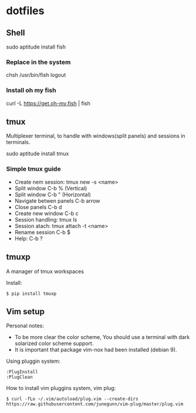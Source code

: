 # dotfiles

## Shell
sudo aptitude install fish

### Replace in the system
chsh /usr/bin/fish
logout

### Install oh my fish
curl -L https://get.oh-my.fish | fish

## tmux
Multiplexer terminal, to handle with windows(split panels) and sessions in terminals.

sudo aptitude install tmux

### Simple tmux guide

  * Create nem session: tmux new -s \<name\>
  * Split window C-b % (Vertical)
  * Split window C-b " (Horizontal)
  * Navigate betwen panels C-b arrow
  * Close panels C-b d
  * Create new window C-b c
  * Session handling: tmux ls
  * Session atach: tmux  attach -t \<name\>
  * Rename session C-b $
  * Help: C-b ?

## tmuxp
A manager of tmux workspaces

Install:
```
$ pip install tmuxp
```




## Vim setup
Personal notes:
  * To be more clear the color scheme, You should use a terminal with dark solarized color scheme support.
  * It is important that package vim-nox had been installed (debian 9).

Using pluggin system:
```
:PlugInstall
:PlugClean
```

How to install vim pluggins system, vim plug:

```
$ curl -fLo ~/.vim/autoload/plug.vim --create-dirs https://raw.githubusercontent.com/junegunn/vim-plug/master/plug.vim
```
